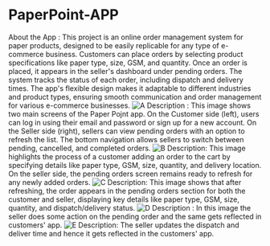 # PaperPoint-APP
About the App : This project is an online order management system for paper products, designed to be easily replicable for any type of e-commerce business. Customers can place orders by selecting product specifications like paper type, size, GSM, and quantity. Once an order is placed, it appears in the seller's dashboard under pending orders. The system tracks the status of each order, including dispatch and delivery times. The app's flexible design makes it adaptable to different industries and product types, ensuring smooth communication and order management for various e-commerce businesses.
![A](https://github.com/user-attachments/assets/fc80460b-0ace-491f-b20f-462625a01501)
Description : This image shows two main screens of the Paper Pojnt app. On the Customer side (left), users can log in using their email and password or sign up for a new account. On the Seller side (right), sellers can view pending orders with an option to refresh the list. The bottom navigation allows sellers to switch between pending, cancelled, and completed orders.
![B](https://github.com/user-attachments/assets/20246f2e-393a-484b-87f2-4abbd00a1514)
Description: This image highlights the process of a customer adding an order to the cart by specifying details like paper type, GSM, size, quantity, and delivery location. On the seller side, the pending orders screen remains ready to refresh for any newly added orders.
![C](https://github.com/user-attachments/assets/015e0955-0026-4783-9b4e-336b8e6f9946)
Description: This image shows that after refreshing, the order appears in the pending orders section for both the customer and seller, displaying key details like paper type, GSM, size, quantity, and dispatch/delivery status.
![D](https://github.com/user-attachments/assets/1f90ae81-738c-4461-8cd3-9e7955fd8ea4)
Description : In this image the seller does some action on the pending order and the same gets reflected in customers' app.
![E](https://github.com/user-attachments/assets/11ca8293-0d8f-4501-be3d-27eb7b8eeab0)
Description: The seller updates the dispatch and deliver time and hence it gets reflected in the customers' app.
